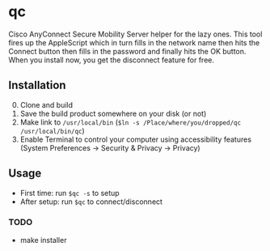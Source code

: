 # qc 
Cisco AnyConnect Secure Mobility Server helper for the lazy ones.
This tool fires up the AppleScript which in turn fills in the network name then hits the Connect button then fills in the password and finally hits the OK button.
When you install now, you get the disconnect feature for free.

## Installation
0. Clone and build
1. Save the build product somewhere on your disk (or not)
2. Make link to `/usr/local/bin` (`$ln -s /Place/where/you/dropped/qc /usr/local/bin/qc`)
3. Enable Terminal to control your computer using accessibility features (System Preferences -> Security & Privacy -> Privacy)

## Usage
* First time:  run `$qc -s` to setup 
* After setup: run `$qc` to connect/disconnect

### TODO
* make installer
